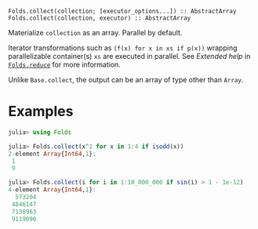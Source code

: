     Folds.collect(collection; [executor_options...]) :: AbstractArray
    Folds.collect(collection, executor) :: AbstractArray

Materialize `collection` as an array. Parallel by default.

Iterator transformations such as `(f(x) for x in xs if p(x))` wrapping
parallelizable container(s) `xs` are executed in parallel. See _Extended
help_ in [`Folds.reduce`](@ref) for more information.

Unlike `Base.collect`, the output can be an array of type other than `Array`.

# Examples

```julia
julia> using Folds

julia> Folds.collect(x^2 for x in 1:4 if isodd(x))
2-element Array{Int64,1}:
 1
 9

julia> Folds.collect(i for i in 1:10_000_000 if sin(i) > 1 - 1e-12)
4-element Array{Int64,1}:
  573204
 4846147
 7138963
 9119090
```
